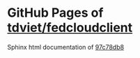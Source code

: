 GitHub Pages of [tdviet/fedcloudclient](https://github.com/tdviet/fedcloudclient.git)
===
Sphinx html documentation of [97c78db8](https://github.com/tdviet/fedcloudclient/tree/97c78db8637aab78115c4f35e7404770d42d6ca1)
